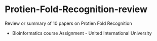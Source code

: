 # Protien-Fold-Recognition-review
Review or summary of 10 papers on Protien Fold Recognition
- Bioinformatics course Assignment - United International University
